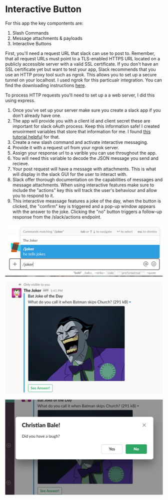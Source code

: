 # Interactive Button

For this app the key compontents are: 

1. Slash Commands
2. Message attachments & payloads
3. Interactive Buttons

First, you'll need a request URL that slack can use to post to. Remember, that all request URLs must point to a TLS-enabled HTTPS URL located on a publicly accessible server with a valid SSL certificate.
If you don't have an SSL certificate yet but want to test your app, Slack recommends that you use an HTTP proxy tool such as ngrok. This allows you to set up a secure tunnel on your localhost. I used ngrok for this particualr integration. You can find the downloading instructions [here](https://ngrok.com/download). 

To process HTTP requests you'll need to set up a a web server, I did this using express. 


1. Once you've set up your server make sure you create a slack app if you don't already have one. 
2. The app will provide you with a client id and client secret these are important for slack oAuth process. Keep this information safe! I created envoirment variables that store that information for me. I found [this tutorial helpful](https://codeburst.io/how-to-easily-set-up-node-environment-variables-in-your-js-application-d06740f9b9bd) for that.
3. Create a new slash command and activate interactive messaging.
4. Provide it with a request url from your ngrok server. 
5. Assign your response url to a varible you can use throughout the app. 
6. You will need this variable to decode the JSON message you send and recieve. 
7. Your post request will have a message with attachments. This is what will display in the slack GUI for the user to interact with. 
8. Slack offer thorough documentation on the capabilities of messages and message attachments. When using interactive features make sure to include the "actions" key this will track the user's behaviour and allow you to respond to it. 
9. This interactive meassage features a joke of the day, when the button is clicked, the "confirm" key is triggered and a pop-up window appears with the answer to the joke. Clicking the "no" button triggers a follow-up response from the /slack/actions endpoint. 

![Alt text](/imgs/sample1.png?raw=true)

![Alt text](/imgs/sample2.png?raw=true)

![Alt text](/imgs/sample3.png?raw=true)